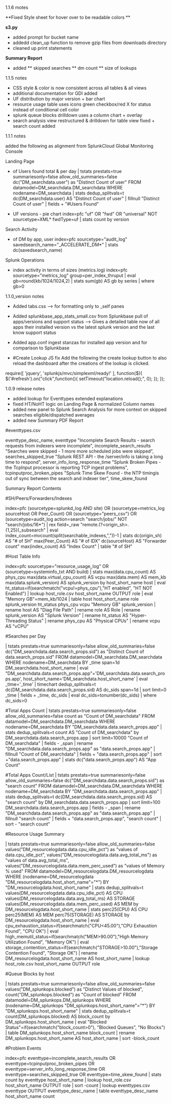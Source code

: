 1.1.6 motes

**Fixed Style sheet for hover over to be readable colors
**
<style>
 .table th {
          background-image: linear-gradient(to bottom, #34495E, #34495E) !important;
          text-shadow: none !important;
       }
 .table th a{
          color: white !important;
       }
  table tr.odd td{
        background: #F8F9F9 !important;
      }
  table tr.even td{
        background: #CACFD2 !important;
      }
  table tr td{
        color: #00000 !important;
      }
</style>


**s3.py**
* added prompt for bucket name
* addedd clean_up function to remove gzip files from downloads directory
* cleaned up print statements


**Summary Report**
* added
** skipped searches
** dm count
** size of lookups

1.1.5  notes

* CSS style & color is now consistent across all tables & all views
* additional documentation for GDI added
* UF distribution by major version + bar chart
* resource usage table uses icons green checkbox/red X for status instead of conditional cell color
* splunk queue blocks drilldown uses a column chart + overlay 
* search analysis view restructured & drilldown for table view fixed + search count added

1.1.1 notes

added the following as alignment from SplunkCloud Global Monitoring Console

Landing Page
* of Users found total & per day
	| tstats prestats=true summariesonly=false allow_old_summaries=false dc("DM_searchdata.user") as "Distinct Count of user" FROM datamodel=DM_searchdata.DM_searchdata WHERE nodename=DM_searchdata | stats dedup_splitvals=t dc(DM_searchdata.user) AS "Distinct Count of user" | fillnull "Distinct Count of user" | fields + "#Users Found"
       
* UF versions - pie chart
    index=pfc  "uf" OR "fwd" OR "universal" NOT sourcetype=XML* fwdType=uf | stats count by version

Search Activity
* of DM by app, user
    index=pfc sourcetype="audit_log" savedsearch_name="_ACCELERATE_DM*" | stats dc(savedsearch_name)

Splunk Operations
* index activity in terms of sizes (metrics.log)
    index=pfc sourcetype="metrics_log" group=per_index_thruput | eval gb=round(kb/1024/1024,2) | stats sum(gb) AS gb by series | where gb>0

1.1.0_version notes

* Added tabs.css 
--> for formatting only to _self panes
* Added splunkbase_app_stats_small.csv from Splunkbase pull of apps/versions and support status
--> Gives a detailed table now of all apps their installed version vs the latest splunk version and the last know support status
* Added app.conf ingest stanzas for installed app version and for comparison to Splunkbase

* #Create Lookup JS fix
Add the following the create lookup button to also reload the dashboard after the creations of the lookup is clicked.

require([
    'jquery',
    'splunkjs/mvc/simplexml/ready!'
], function($){
        $('#refresh').on("click",function(){
                setTimeout("location.reload();", 0);
        });
});


1.0.9 release notes

* added lookup for Eventtypes extended explanations
* fixed HT/NoHT logic on Landing Page & normalized Column names
* added new panel to Splunk Search Analysis for more context on skipped searches eligible/dispatched averages
* added new Summary PDF Report

#eventtypes.csv

eventtype_desc_name, eventtype
"Incomplete Search Results - search requests from indexers were incomplete", incomplete_search_results
"Searches were skipped - 1 more more scheduled jobs were skipped", searches_skipped_true
"Splunk REST API - the /server/info is taking a long time to respond", server_info_long_response_time
"Splunk Broken Pipes - the TcpInput processor is reporting TCP ingest problems", tcpinputproc_broken_pipes
"Splunk Time Skew Found - the NTP timingis out of sync between the search and indexer tier", time_skew_found

Summary Report Contents

#SH/Peers/Forwarders/Indexes

index=pfc (sourcetype=splunkd_log AND site) OR (sourcetype=metrics_log sourceHost OR Peer_Count) OR (sourcetype="peers_csv") OR (sourcetype=audit_log action=search "search/jobs/" NOT "search/jobs/16*") 
| rex field=_raw "remote.(?<origin_sh>.{1,25})_subsearch" 
| eval index_count=mvcount(split(searchable_indexes,","))-1 
| stats dc(origin_sh) AS "# of SH" max(Peer_Count) AS "# of IDX" dc(sourceHost) AS "Forwarder count" max(index_count) AS "Index Count" | table "# of SH"

#Host Table Info

index=pfc sourcetype="resource_usage_log" OR (sourcetype=systeminfo_txt AND build) | stats max(data.cpu_count) AS phys_cpu max(data.virtual_cpu_count) AS vcpu max(data.mem) AS mem_kb max(data.splunk_version) AS  splunk_version by host_short_name host | eval ht_status=if(searchmatch("vcpu!=phys_cpu"),"HT enabled", "HT NOT Enabled") | lookup host_role.csv host_short_name OUTPUT role | eval "Memory GB"=mem_kb/1024  | table host host_short_name role splunk_version ht_status phys_cpu vcpu "Memory GB" splunk_version | rename host AS "Diag File Path" | rename role AS Role | rename splunk_version AS "Splunk Version" | rename ht_status AS "Hyper-Threading Status" | rename phys_cpu AS "Physical CPUs" | rename vcpu AS "vCPU"

#Searches per Day

| tstats prestats=true summariesonly=false allow_old_summaries=false dc("DM_searchdata.data.search_props.sid") as "Distinct Count of data.search_props.sid" FROM datamodel=DM_searchdata.DM_searchdata WHERE nodename=DM_searchdata BY _time span=1d DM_searchdata.host_short_name | eval "DM_searchdata.data.search_props.app"='DM_searchdata.data.search_props.app', host_short_name='DM_searchdata.host_short_name' | eval _time='_time' | timechart dedup_splitvals=t dc(DM_searchdata.data.search_props.sid) AS dc_sids span=1d  | sort limit=0 _time | fields + _time, dc_sids | eval dc_sids=tonumber(dc_sids) | where dc_sids>0

#Total Apps Count
| tstats prestats=true summariesonly=false allow_old_summaries=false count as "Count of DM_searchdata" FROM datamodel=DM_searchdata.DM_searchdata WHERE nodename=DM_searchdata BY "DM_searchdata.data.search_props.app" | stats dedup_splitvals=t count AS "Count of DM_searchdata" by DM_searchdata.data.search_props.app | sort limit=10000 "Count of DM_searchdata" | fields - _span | rename "DM_searchdata.data.search_props.app" as "data.search_props.app" | fillnull "Count of DM_searchdata" | fields + "data.search_props.app" | sort +"data.search_props.app" | stats dc("data.search_props.app") AS "App Count"

#Total Apps Count/List
| tstats prestats=true summariesonly=false allow_old_summaries=false dc("DM_searchdata.data.search_props.sid") as "search count" FROM datamodel=DM_searchdata.DM_searchdata WHERE nodename=DM_searchdata BY "DM_searchdata.data.search_props.app" | stats dedup_splitvals=t dc(DM_searchdata.data.search_props.sid) AS "search count" by DM_searchdata.data.search_props.app | sort limit=100 DM_searchdata.data.search_props.app | fields - _span | rename "DM_searchdata.data.search_props.app" as "data.search_props.app" | fillnull "search count" | fields + "data.search_props.app", "search count" | sort - "search count"

#Resource Usage Summary

| tstats prestats=true summariesonly=false allow_old_summaries=false values("DM_resourcelogdata.data.cpu_idle_pct") as "values of data.cpu_idle_pct", values("DM_resourcelogdata.data.avg_total_ms") as "values of data.avg_total_ms", values("DM_resourcelogdata.data.mem_perc_used") as "values of Memory % used" FROM datamodel=DM_resourcelogdata.DM_resourcelogdata WHERE (nodename=DM_resourcelogdata "DM_resourcelogdata.host_short_name"="*") BY "DM_resourcelogdata.host_short_name" | stats dedup_splitvals=t values(DM_resourcelogdata.data.cpu_idle_pct) AS CPU values(DM_resourcelogdata.data.avg_total_ms) AS STORAGE values(DM_resourcelogdata.data.mem_perc_used) AS MEM by DM_resourcelogdata.host_short_name | stats perc25(CPU) AS CPU perc25(MEM) AS MEM perc75(STORAGE) AS STORAGE by DM_resourcelogdata.host_short_name | eval cpu_exhaustion_status=if(searchmatch("CPU<45.00"),"CPU Exhaustion Found", "CPU OK") 
| eval high_memutil_status=if(searchmatch("MEM>90.00"),"High Memory Utilization Found", "Memory OK") 
| eval storage_contention_status=if(searchmatch("STORAGE>10.00"),"Storage Contention Found", "Storage OK") | rename DM_resourcelogdata.host_short_name AS host_short_name | lookup host_role.csv host_short_name OUTPUT role

#Queue Blocks by host

| tstats prestats=true summariesonly=false allow_old_summaries=false values("DM_splunkops.blocked") as "Distinct Values of blocked", count("DM_splunkops.blocked") as "Count of blocked" FROM datamodel=DM_splunkops.DM_splunkops WHERE (nodename=DM_splunkops "DM_splunkops.host_short_name"="*") BY "DM_splunkops.host_short_name" | stats dedup_splitvals=t count(DM_splunkops.blocked) AS block_count by DM_splunkops.host_short_name | eval "Blocked Status"=if(searchmatch("block_count>0"), "Blocked Queues", "No Blocks") | table DM_splunkops.host_short_name block_count | rename DM_splunkops.host_short_name AS host_short_name | sort -block_count

#Problem Events

index=pfc eventtype=incomplete_search_results OR eventtype=tcpinputproc_broken_pipes OR eventtype=server_info_long_response_time OR eventtype=searches_skipped_true OR eventtype=time_skew_found | stats count by eventtype host_short_name | lookup host_role.csv host_short_name OUTPUT role | sort -count | lookup eventtypes.csv eventtype OUTPUT eventtype_desc_name | table eventtype_desc_name host_short_name count



